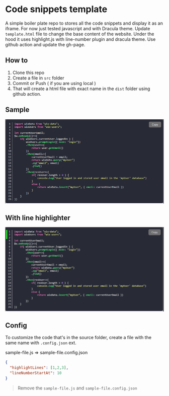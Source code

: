 # Code snippets template
  A simple boiler plate repo to stores all the code snippets and display it as an iframe. For now just tested javascript and with Dracula theme. Update `template.html` file to change the base content of the website. Under the hood it uses highlight.js with line-number plugin and dracula theme. Use github action and update the gh-page.

## How to
1. Clone this repo
1. Create a file in `src` folder
1. Commit or Push ( if you are using local )
1. That will create a html file with exact name in the `dist` folder using github action.

## Sample

<img src="./docs/highlight.png">

## With line highlighter

<img src="./docs/line-highlight.png">

## Config
To customize the code that's in the source folder, create a file with the same name with `.config.json` ext.

sample-file.js => sample-file.config.json

```json
{
  "highlightLines": [1,2,3],
  "lineNumberStartAt": 10
}
```

> Remove the `sample-file.js` and `sample-file.config.json`


